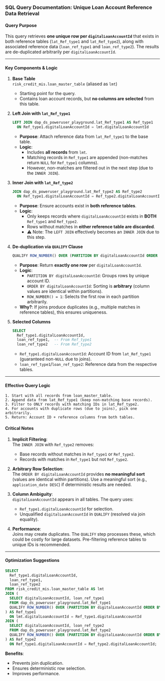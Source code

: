 ### SQL Query Documentation: Unique Loan Account Reference Data Retrieval

#### Query Purpose
This query retrieves **one unique row per `digitalLoanAccountId`** that exists in both reference tables (`lat_Ref_type1` and `lat_Ref_type2`), along with associated reference data (`loan_ref_type1` and `loan_ref_type2`). The results are de-duplicated arbitrarily per `digitalLoanAccountId`.

---

#### Key Components & Logic
1. **Base Table**  
   `risk_credit_mis.loan_master_table` (aliased as `lmt`)  
   - Starting point for the query.
   - Contains loan account records, but **no columns are selected** from this table.

2. **Left Join with `lat_Ref_type1`**  
   ```sql
   LEFT JOIN dap_ds_poweruser_playground.lat_Ref_type1 AS Ref_type1 
     ON Ref_type1.digitalLoanAccountId = lmt.digitalLoanAccountId
   ```
   - **Purpose**: Attach reference data from `lat_Ref_type1` to the base table.  
   - **Logic**:  
     - Includes **all records** from `lmt`.  
     - Matching records in `Ref_type1` are appended (non-matches return `NULL` for `Ref_type1` columns).  
     - However, non-matches are filtered out in the next step (due to the `INNER JOIN`).

3. **Inner Join with `lat_Ref_type2`**  
   ```sql
   JOIN dap_ds_poweruser_playground.lat_Ref_type2 AS Ref_type2 
     ON Ref_type1.digitalLoanAccountId = Ref_type2.digitalLoanAccountId
   ```
   - **Purpose**: Ensure accounts exist in **both reference tables**.  
   - **Logic**:  
     - Only keeps records where `digitalLoanAccountId` exists in **BOTH** `Ref_type1` and `Ref_type2`.  
     - Rows without matches in **either reference table are discarded**.  
     - ⚠️ Note: The `LEFT JOIN` effectively becomes an `INNER JOIN` due to this step.

4. **De-duplication via `QUALIFY` Clause**  
   ```sql
   QUALIFY ROW_NUMBER() OVER (PARTITION BY digitalLoanAccountId ORDER BY digitalLoanAccountId) = 1
   ```
   - **Purpose**: Return **exactly one row** per `digitalLoanAccountId`.  
   - **Logic**:  
     - `PARTITION BY digitalLoanAccountId`: Groups rows by unique account ID.  
     - `ORDER BY digitalLoanAccountId`: Sorting is **arbitrary** (column values are identical within partitions).  
     - `ROW_NUMBER() = 1`: Selects the first row in each partition arbitrarily.  
   - **Why?**: If joins produce duplicates (e.g., multiple matches in reference tables), this ensures uniqueness.

5. **Selected Columns**  
   ```sql
   SELECT 
     Ref_type1.digitalLoanAccountId,
     loan_ref_type1,  -- From Ref_type1
     loan_ref_type2   -- From Ref_type2
   ```
   - `Ref_type1.digitalLoanAccountId`: Account ID from `lat_Ref_type1` (guaranteed non-`NULL` due to joins).  
   - `loan_ref_type1`/`loan_ref_type2`: Reference data from the respective tables.  

---

#### Effective Query Logic
```plaintext
1. Start with all records from loan_master_table.
2. Append data from lat_Ref_type1 (keep non-matching base records).
3. Filter to ONLY records with matching IDs in lat_Ref_type2.
4. For accounts with duplicate rows (due to joins), pick one arbitrarily.
5. Return: Account ID + reference columns from both tables.
```

#### Critical Notes
1. **Implicit Filtering**:  
   The `INNER JOIN` with `Ref_type2` removes:  
   - Base records without matches in `Ref_type1` or `Ref_type2`.  
   - Records with matches in `Ref_type1` but not `Ref_type2`.

2. **Arbitrary Row Selection**:  
   The `ORDER BY digitalLoanAccountId` provides **no meaningful sort** (values are identical within partitions). Use a meaningful sort (e.g., `application_date DESC`) if deterministic results are needed.

3. **Column Ambiguity**:  
   `digitalLoanAccountId` appears in all tables. The query uses:  
   - `Ref_type1.digitalLoanAccountId` for selection.  
   - Unqualified `digitalLoanAccountId` in `QUALIFY` (resolved via join equality).

4. **Performance**:  
   Joins may create duplicates. The `QUALIFY` step processes these, which could be costly for large datasets. Pre-filtering reference tables to unique IDs is recommended.

---

#### Optimization Suggestions
```sql
SELECT
  Ref_type1.digitalLoanAccountId,
  loan_ref_type1,
  loan_ref_type2
FROM risk_credit_mis.loan_master_table AS lmt
JOIN (
  SELECT digitalLoanAccountId, loan_ref_type1
  FROM dap_ds_poweruser_playground.lat_Ref_type1
  QUALIFY ROW_NUMBER() OVER (PARTITION BY digitalLoanAccountId ORDER BY <meaningful_column>) = 1
) AS Ref_type1 
  ON lmt.digitalLoanAccountId = Ref_type1.digitalLoanAccountId
JOIN (
  SELECT digitalLoanAccountId, loan_ref_type2
  FROM dap_ds_poweruser_playground.lat_Ref_type2
  QUALIFY ROW_NUMBER() OVER (PARTITION BY digitalLoanAccountId ORDER BY <meaningful_column>) = 1
) AS Ref_type2 
  ON Ref_type1.digitalLoanAccountId = Ref_type2.digitalLoanAccountId;
```
**Benefits**:  
- Prevents join duplication.  
- Ensures deterministic row selection.  
- Improves performance.